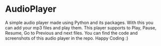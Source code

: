 # AudioPlayer
A simple audio player made using Python and its packages. With this you can add your mp3 files and play them. This player supports to Play, Pause, Resume, Go to Previous and next files. You can find the code and screenshots of this audio player in the repo. Happy Coding :)
